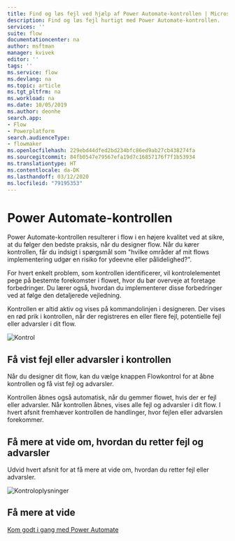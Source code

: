 ```yaml
---
title: Find og løs fejl ved hjælp af Power Automate-kontrollen | Microsoft Docs
description: Find og løs fejl hurtigt med Power Automate-kontrollen.
services: ''
suite: flow
documentationcenter: na
author: msftman
manager: kvivek
editor: ''
tags: ''
ms.service: flow
ms.devlang: na
ms.topic: article
ms.tgt_pltfrm: na
ms.workload: na
ms.date: 10/05/2019
ms.author: deonhe
search.app:
- Flow
- Powerplatform
search.audienceType:
- flowmaker
ms.openlocfilehash: 229ebd44dfed2bd234bfc86ed9ab27cb438274fa
ms.sourcegitcommit: 84fb0547e79567efa19d7c16857176f7f1b53934
ms.translationtype: HT
ms.contentlocale: da-DK
ms.lasthandoff: 03/12/2020
ms.locfileid: "79195353"
---
```

# <a name="the-power-automate-checker"></a>Power Automate-kontrollen


Power Automate-kontrollen resulterer i flow i en højere kvalitet ved at sikre, at du følger den bedste praksis, når du designer flow. Når du kører kontrollen, får du indsigt i spørgsmål som "hvilke områder af mit flows implementering udgør en risiko for ydeevne eller pålidelighed?".

For hvert enkelt problem, som kontrollen identificerer, vil kontrolelementet pege på bestemte forekomster i flowet, hvor du bør overveje at foretage forbedringer. Du lærer også, hvordan du implementerer disse forbedringer ved at følge den detaljerede vejledning.

Kontrollen er altid aktiv og vises på kommandolinjen i designeren. Der vises en rød prik i kontrollen, når der registreres en eller flere fejl, potentielle fejl eller advarsler i dit flow.

![Kontrol](media/checker/checker-in-designer.png "Kontrol")


## <a name="view-errors-or-warnings-in-the-checker"></a>Få vist fejl eller advarsler i kontrollen

Når du designer dit flow, kan du vælge knappen Flowkontrol for at åbne kontrollen og få vist fejl og advarsler. 

Kontrollen åbnes også automatisk, når du gemmer flowet, hvis der er fejl eller advarsler.  Når kontrollen åbnes, vises alle fejl og advarsler i dit flow. I hvert afsnit fremhæver kontrollen de handlinger, hvor fejlen eller advarslen forekommer. 

## <a name="learn-to-fix-errors-and-warnings"></a>Få mere at vide om, hvordan du retter fejl og advarsler

Udvid hvert afsnit for at få mere at vide om, hvordan du retter fejl eller advarsler.

![Kontroloplysninger](media/checker/checker-detail.png "Kontroloplysninger")

## <a name="learn-more"></a>Få mere at vide

[Kom godt i gang med Power Automate](getting-started.md)



